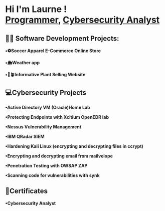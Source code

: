 <h1>Hi I'm Laurne ! <br/><a href="https://github.com/LaurneSP">Programmer</a>, <a href="https://www.linkedin.com/in/LaurneSP/">Cybersecurity Analyst</a>
  
<h2>👨‍💻 Software Development Projects:</h2>
  
  <b>•⚽️Soccer Apparel E-Commerce Online Store</b>
  
  <b>•🌦Weather app</b>
  
  <b>•🪷🪴Informative Plant Selling Website</b>


  <h2>💻Cybersecurity Projects </h2>


  <b>•Active Directory VM (Oracle)Home Lab </b>

  <b>•Protecting Endpoints with Xcitium OpenEDR lab</b>

  <b>•Nessus Vulnerability Management </b>

  <b>•IBM QRadar SIEM </b>

  <b>•Hardening Kali Linux (encrypting and decrypting files in ccrypt)</b>

  <b>•Encrypting and decrypting email from mailvelope</b>

  <b>•Penetration Testing with OWSAP ZAP</b>

  <b>•Scanning code for vulnerabilities with synk</b>


  
<h2> 📝Certificates</h2>
<b> •Cybersecurity Analyst </b>



<h2> 🤳 Connect with me:</h2>

